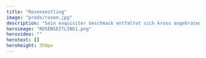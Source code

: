 ```yaml
---
title: "Rosenseitling"
image: "prods/rosen.jpg"
description: "Sein exquisiter Geschmack entfaltet sich kross angebraten, mit ein wenig Pfeffer und Salz, sodass er an gegrillten Speck oder geräucherten Lachs erinnert."
heroimage: "ROSENSEITLING1.png"
herovideo: ""
herotext: []
heroheight: 350px
---
```

